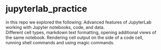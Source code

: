 # jupyterlab_practice
in this repo we explored the following:
Advanced features of JupyterLab working with Jupyter notebooks, code, and data.  
Different cell types, markdown text formatting, opening additional views of the same notebook.
Rendering cell output on the side of a code cell, running shell commands and using magic commands.